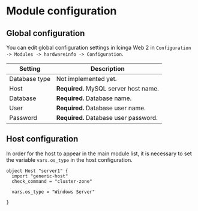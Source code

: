 # Module configuration

## Global configuration

You can edit global configuration settings in Icinga Web 2 in `Configuration -> Modules -> hardwareinfo -> Configuration`.

Setting            | Description
-------------------|-------------------
Database type      | Not implemented yet.
Host               | **Required.** MySQL server host name.
Database           | **Required.** Database name.
User               | **Required.** Database user name.
Password           | **Required.** Database user password.

## Host configuration

In order for the host to appear in the main module list, it is necessary to set the variable `vars.os_type` in the host configuration.

```
object Host "server1" {
  import "generic-host"
  check_command = "cluster-zone"

  vars.os_type = "Windows Server"

}

```
